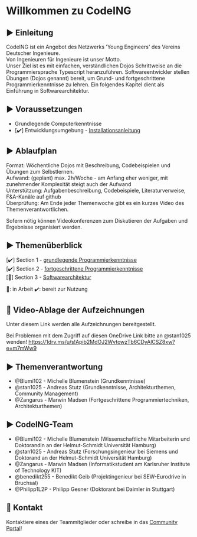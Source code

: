 # Willkommen zu CodeING

## :arrow_forward: Einleitung

CodeING ist ein Angebot des Netzwerks 'Young Engineers' des Vereins Deutscher Ingenieure.<br>
Von Ingenieuren für Ingenieure ist unser Motto.<br>
Unser Ziel ist es mit einfachen, verständlichen Dojos Schrittweise an die Programmiersprache Typescript heranzuführen.
Softwareentwickler stellen Übungen (Dojos genannt) bereit, um Grund- und fortgeschrittene Programmierkenntnisse zu lehren. Ein folgendes Kapitel dient als Einführung in Softwarearchitektur.

## :arrow_forward: Voraussetzungen

- Grundlegende Computerkenntnisse
- [:heavy_check_mark:] Entwicklungsumgebung - [Installationsanleitung](preconditions.md)

## :arrow_forward: Ablaufplan

Format: Wöchentliche Dojos mit Beschreibung, Codebeispielen und Übungen zum Selbstlernen.<br>
Aufwand: (geplant) max. 2h/Woche - am Anfang eher weniger, mit zunehmender Komplexität steigt auch der Aufwand<br>
Unterstützung: Aufgabenbeschreibung, Codebeispiele, Literaturverweise, F&A-Kanäle auf github<br>
Überprüfung: Am Ende jeder Themenwoche gibt es ein kurzes Video des Themenverantwortlichen.<br>

Sofern nötig können Videokonferenzen zum Diskutieren der Aufgaben und Ergebnisse organisiert werden.

## :arrow_forward: Themenüberblick

[:heavy_check_mark:] Section 1 - [grundlegende Programmierkenntnisse](section1/README.md)  
[:heavy_check_mark:] Section 2 - [fortgeschrittene Programmierkenntnisse](section2/README.md)  
[:construction:] Section 3 - [Softwarearchitektur](section3/README.md)  

:construction:: in Arbeit :heavy_check_mark:: bereit zur Nutzung

## :cinema: Video-Ablage der Aufzeichnungen

Unter diesem Link werden alle Aufzeichnungen bereitgestellt. 

Bei Problemen mit dem Zugriff auf diesen OneDrive Link bitte an @stan1025 wenden!
https://1drv.ms/u/s!Apib2MdOJ2WvtowzTb6CDyAlCSZ8xw?e=m7mWw9

## :arrow_forward: Themenverantwortung

- @Blumi102 - Michelle Blumenstein (Grundkenntnisse)
- @stan1025 - Andreas Stutz (Grundkenntnisse, Architekturthemen,  Community Management)
- @Zangarus - Marwin Madsen (Fortgeschrittene Programmiertechniken, Architekturthemen)

## :arrow_forward: CodeING-Team

- @Blumi102 - Michelle Blumenstein (Wissenschaftliche Mitarbeiterin und Doktorandin an der Helmut-Schmidt Universität Hamburg)
- @stan1025 - Andreas Stutz (Forschungsingenieur bei Siemens und Doktorand an der Helmut-Schmidt Universität Hamburg)
- @Zangarus - Marwin Madsen (Informatikstudent am Karlsruher Institute of Technology KIT)
- @benedikt255 - Benedikt Geib (Projektingenieur bei SEW-Eurodrive in Bruchsal)
- @Philipp1L2P - Philipp Gesner (Doktorant bei Daimler in Stuttgart)

## :e-mail: Kontakt
Kontaktiere eines der Teammitglieder oder schreibe in das [Community Portal](https://github.com/stan1025/codeING-main/discussions)!

